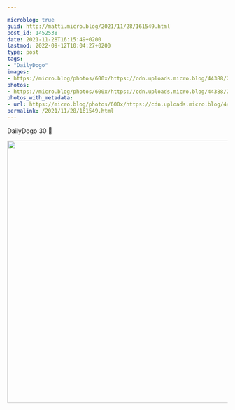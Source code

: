 ```yaml
---

microblog: true
guid: http://matti.micro.blog/2021/11/28/161549.html
post_id: 1452538
date: 2021-11-28T16:15:49+0200
lastmod: 2022-09-12T10:04:27+0200
type: post
tags:
- "DailyDogo"
images:
- https://micro.blog/photos/600x/https://cdn.uploads.micro.blog/44388/2021/f6ee3d6054.jpg
photos:
- https://micro.blog/photos/600x/https://cdn.uploads.micro.blog/44388/2021/f6ee3d6054.jpg
photos_with_metadata:
- url: https://micro.blog/photos/600x/https://cdn.uploads.micro.blog/44388/2021/f6ee3d6054.jpg
permalink: /2021/11/28/161549.html
---
```

DailyDogo 30 🐶

<img src="/media/uploads/2021/f6ee3d6054.jpg" width="600" height="600" alt="" />
